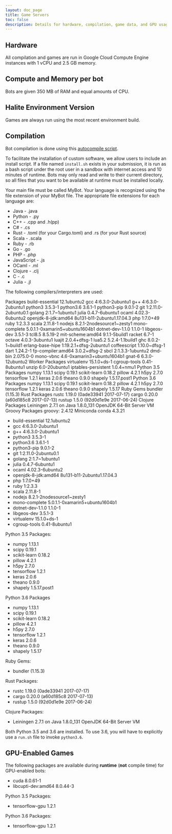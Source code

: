```yaml
---
layout: doc_page
title: Game Servers
toc: false
description: Details for hardware, compilation, game data, and GPU usage for the Halite AI Programming Challenge.
---
```


## Hardware
All compilation and games are run in Google Cloud Compute Engine instances with 1 vCPU and 2.5 GB memory.

## Compute and Memory per bot
Bots are given 350 MB of RAM and equal amounts of CPU.

## Halite Environment Version
Games are always run using the most recent environment build.

## Compilation
Bot compilation is done using this [autocompile script][autocompile-script].

To facilitate the installation of custom software, we allow users to include an install script. If a file named `install.sh` exists in your submission, it is run as a bash script under the root user in a sandbox with internet access and 10 minutes of runtime. Bots may only read and write to their current directory, so all files that you want to be available at runtime must be installed locally.

Your main file must be called MyBot. Your language is recognized using the file extension of your MyBot file. The appropriate file extensions for each language are:

- Java - .java
- Python - .py
- C++ - .cpp and .h(pp)
- C# - .cs
- Rust - .toml (for your Cargo.toml) and .rs (for your Rust source)
- Scala - .scala
- Ruby - .rb
- Go - .go
- PHP - .php
- JavaScript - .js
- OCaml - .ml
- Clojure - .clj
- C - .c
- Julia - .jl

The following compilers/interpreters are used:

Packages
build-essential	12.1ubuntu2
gcc	4:6.3.0-2ubuntu1
g++	4:6.3.0-2ubuntu1
python3	3.5.3-1
python3.6	3.6.1-1
	python3-pip	9.0.1-2
git	1:2.11.0-2ubuntu0.1
golang	2:1.7~1ubuntu1
julia	0.4.7-6ubuntu1
ocaml	4.02.3-6ubuntu2
openjdk-8-jdk:amd64	8u131-b11-2ubuntu1.17.04.3
php	1:7.0+49
ruby	1:2.3.3
scala	2.11.8-1
nodejs	8.2.1-2nodesource1~zesty1
mono-complete	5.0.1.1-0xamarin5+ubuntu1604b1
dotnet-dev-1.1.0	1.1.0-1
libgeos-dev	3.5.1-3
tcl8.5	8.5.19-2
mit-scheme:amd64	9.1.1-5build1
racket	6.7-1
octave	4.0.3-3ubuntu1
luajit	2.0.4+dfsg-1
lua5.2	5.2.4-1.1build1
ghc	8.0.2-1~build1
erlang-base-hipe	1:19.2.1+dfsg-2ubuntu1
coffeescript	1.10.0~dfsg-1
dart	1.24.2-1
fp-compiler:amd64	3.0.2+dfsg-2
sbcl	2:1.3.3-1ubuntu2
dmd-bin	2.075.0-0
mono-vbnc	4.6-0xamarin3+ubuntu1604b1
gnat-6	6.3.0-12ubuntu2
Worker Packages
virtualenv	15.1.0+ds-1
cgroup-tools	0.41-8ubuntu1
unzip	6.0-20ubuntu1
iptables-persistent	1.0.4+nmu1
Python 3.5 Packages
numpy 1.13.1
scipy 0.19.1
scikit-learn 0.18.2
pillow 4.2.1
h5py 2.7.0
tensorflow 1.2.1
keras 2.0.6
theano 0.9.0
shapely 1.5.17.post1
Python 3.6 Packages
numpy 1.13.1
scipy 0.19.1
scikit-learn 0.18.2
pillow 4.2.1
h5py 2.7.0
tensorflow 1.2.1
keras 2.0.6
theano 0.9.0
shapely 1.5.17
Ruby Gems
bundler (1.15.3)
Rust Packages
rustc 1.19.0 (0ade33941 2017-07-17)
cargo 0.20.0 (a60d185c8 2017-07-13)
rustup 1.5.0 (92d0d1e9e 2017-06-24)
Clojure Packages
Leiningen 2.7.1 on Java 1.8.0_131 OpenJDK 64-Bit Server VM
Groovy Packages
groovy: 2.4.12
Miniconda
conda 4.3.21

- build-essential	12.1ubuntu2
- gcc	4:6.3.0-2ubuntu1
- g++	4:6.3.0-2ubuntu1
- python3	3.5.3-1
- python3.6	3.6.1-1
- python3-pip	9.0.1-2
- git	1:2.11.0-2ubuntu0.1
- golang	2:1.7~1ubuntu1
- julia	0.4.7-6ubuntu1
- ocaml	4.02.3-6ubuntu2
- openjdk-8-jdk:amd64	8u131-b11-2ubuntu1.17.04.3
- php	1:7.0+49
- ruby	1:2.3.3
- scala	2.11.8-1
- nodejs	8.2.1-2nodesource1~zesty1
- mono-complete	5.0.1.1-0xamarin5+ubuntu1604b1
- dotnet-dev-1.1.0	1.1.0-1
- libgeos-dev	3.5.1-3
- virtualenv	15.1.0+ds-1
- cgroup-tools	0.41-8ubuntu1

Python 3.5 Packages:

- numpy 1.13.1
- scipy 0.19.1
- scikit-learn 0.18.2
- pillow 4.2.1
- h5py 2.7.0
- tensorflow 1.2.1
- keras 2.0.6
- theano 0.9.0
- shapely 1.5.17.post1

Python 3.6 Packages

- numpy 1.13.1
- scipy 0.19.1
- scikit-learn 0.18.2
- pillow 4.2.1
- h5py 2.7.0
- tensorflow 1.2.1
- keras 2.0.6
- theano 0.9.0
- shapely 1.5.17

Ruby Gems:

- bundler (1.15.3)

Rust Packages:

- rustc 1.19.0 (0ade33941 2017-07-17)
- cargo 0.20.0 (a60d185c8 2017-07-13)
- rustup 1.5.0 (92d0d1e9e 2017-06-24)

Clojure Packages:

- Leiningen 2.7.1 on Java 1.8.0_131 OpenJDK 64-Bit Server VM

Both Python 3.5 and 3.6 are installed. To use 3.6, you will have to explicitly use a `run.sh` file to invoke `python3.6`.

## GPU-Enabled Games

The following packages are available during __runtime__ (__not__ compile time) for GPU-enabled bots:

- cuda	8.0.61-1
- libcupti-dev:amd64	8.0.44-3

Python 3.5 Packages:
- tensorflow-gpu 1.2.1

Python 3.6 Packages:
- tensorflow-gpu 1.2.1

[autocompile-script]: https://github.com/HaliteChallenge/Halite/blob/02b8a4a8c14498ddc471039c9a453137379420c1/worker/compiler.py
